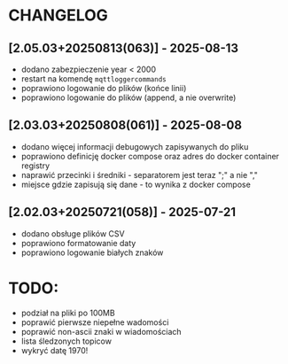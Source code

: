 # CHANGELOG
## [2.05.03+20250813(063)] - 2025-08-13
* dodano zabezpieczenie year < 2000
* restart na komendę `mqttloggercommands`
* poprawiono logowanie do plików (końce linii)
* poprawiono logowanie do plików (append, a nie overwrite)
## [2.03.03+20250808(061)] - 2025-08-08
* dodano więcej informacji debugowych zapisywanych do pliku
* poprawiono definicję docker compose oraz adres do docker container registry
* naprawić przecinki i średniki - separatorem jest teraz ";" a nie ","
* miejsce gdzie zapisują się dane - to wynika z docker compose
## [2.02.03+20250721(058)] - 2025-07-21
* dodano obsługe plików CSV
* poprawiono formatowanie daty
* poprawiono logowanie białych znaków

# TODO:
* podział na pliki po 100MB
* poprawić pierwsze niepełne wadomości
* poprawić non-ascii znaki w wiadomościach
* lista śledzonych topicow
* wykryć datę 1970!